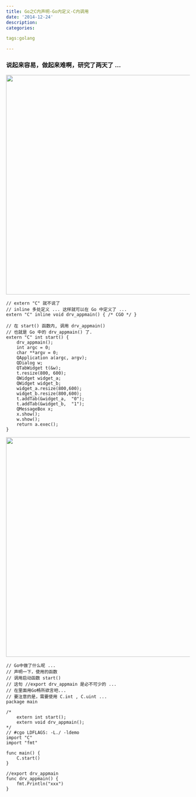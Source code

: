 ```yaml
---
title: Go之C内声明-Go内定义-C内调用
date: '2014-12-24'
description:
categories:

tags:golang

---
```


### 说起来容易，做起来难啊，研究了两天了 ...

>

<img src="{{urls.media}}/Go之C内声明-Go内定义-C内调用/1.png" alt="" width="600">

>

	// extern "C" 就不说了
	// inline 多处定义 ... 这样就可以在 Go 中定义了 ...
	extern "C" inline void drv_appmain() { /* CGO */ }

	// 在 start() 函数内, 调用 drv_appmain()
	// 也就是 Go 中的 drv_appmain() 了.
	extern "C" int start() {
	    drv_appmain();
	    int argc = 0;
	    char **argv = 0;
	    QApplication a(argc, argv);
	    QDialog w;
	    QTabWidget t(&w);
	    t.resize(800, 600);
	    QWidget widget_a;
	    QWidget widget_b;
	    widget_a.resize(800,600);
	    widget_b.resize(800,600);
	    t.addTab(&widget_a,  "0");
	    t.addTab(&widget_b,  "1");
	    QMessageBox x;
	    x.show();
	    w.show();
	    return a.exec();
	}

>

<img src="{{urls.media}}/Go之C内声明-Go内定义-C内调用/2.png" alt="" width="600">

>

	// Go中做了什么呢 ...
	// 声明一下，使用的函数 
	// 调用启动函数 start()
	// 这句 //export drv_appmain 是必不可少的 ...
	// 在里面用Go畅所欲言吧...
	// 要注意的是，需要使用 C.int , C.uint ...
	package main

	/*
		extern int start();
		extern void drv_appmain();
	*/
	// #cgo LDFLAGS: -L./ -ldemo
	import "C"
	import "fmt"

	func main() {
		C.start()
	}

	//export drv_appmain
	func drv_appmain() {
		fmt.Println("xxx")
	}



